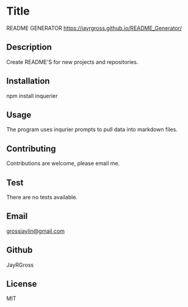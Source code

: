 
# Title
README GENERATOR
https://jayrgross.github.io/README_Generator/
## Description
Create README'S for new projects and repositories.
## Installation
npm install inquerier    
## Usage
The program uses inqurier prompts to pull data into markdown files.
## Contributing
Contributions are welcome, please email me.
## Test
There are no tests available.
## Email
grossjaylin@gmail.com
## Github
JayRGross
## License
MIT
